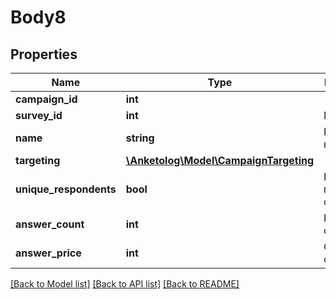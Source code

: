 # Body8

## Properties
Name | Type | Description | Notes
------------ | ------------- | ------------- | -------------
**campaign_id** | **int** |  | 
**survey_id** | **int** | ID опроса | [optional] 
**name** | **string** | Название кампании | [optional] 
**targeting** | [**\Anketolog\Model\CampaignTargeting**](CampaignTargeting.md) |  | [optional] 
**unique_respondents** | **bool** | Исключить повторные ответы | [optional] 
**answer_count** | **int** | Количество ответов | [optional] 
**answer_price** | **int** | Стоимсоть ответа | [optional] 

[[Back to Model list]](../README.md#documentation-for-models) [[Back to API list]](../README.md#documentation-for-api-endpoints) [[Back to README]](../README.md)


